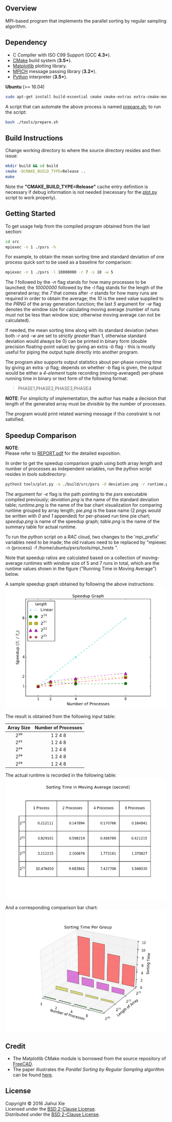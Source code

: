 ## Overview
MPI-based program that implements the parallel sorting by regular sampling
algorithm.

## Dependency
* C Compiler with ISO C99 Support (GCC **4.3+**).
* [CMake](https://cmake.org/) build system (**3.5+**).
* [Matplotlib](http://matplotlib.org/) plotting library.
* [MPICH](http://www.mpich.org/) message passing library (**3.2+**).
* [Python](https://www.python.org/) interpreter (**3.5+**).

**Ubuntu** (>= 16.04)  
```bash
sudo apt-get install build-essential cmake cmake-extras extra-cmake-modules libmpich-dev mpich python3-matplotlib
```
A script that can automate the above process is named
[prepare.sh](./tools/prepare.sh); to run the script:
```bash
bash ./tools/prepare.sh
```

## Build Instructions
Change working directory to where the source directory resides and then issue:
```bash
mkdir build && cd build
cmake -DCMAKE_BUILD_TYPE=Release ..
make
```
Note the **"CMAKE_BUILD_TYPE=Release"** cache entry definition is necessary
if debug information is not needed (necessary for the
[plot.py](./tools/plot.py) script to work properly).

## Getting Started
To get usage help from the compiled program obtained from the last section:
```bash
cd src
mpiexec -n 1 ./psrs -h
```
For example, to obtain the mean sorting time and standard deviation of one
process quick sort to be used as a baseline for comparison:
```bash
mpiexec -n 1 ./psrs -l 10000000 -r 7 -s 10 -w 5
```
The *1* followed by the *-n* flag stands for how many processes to be launched;
the *10000000* followed by the *-l* flag stands for the length of the generated
array; the *7* that comes after *-r* stands for how many runs are required in
order to obtain the average; the *10* is the seed value supplied to the
*PRNG* of the array generation function; the last *5* argument for *-w*
flag denotes the window size for calculating moving average (number of runs
must not be less than window size; otherwise moving average can not be
calculated).

If needed, the mean sorting time along with its standard deviation (when both
*-r* and *-w* are set to *strictly greater* than 1, otherwise standard
deviation would always be 0) can be printed in binary form (double precision
floating-point value) by giving an extra *-b* flag - this is mostly useful for
piping the output tuple directly into another program.

The program also supports output statistics about per-phase running time by
giving an extra *-p* flag; depends on whether *-b* flag is given, the output
would be either a *4-element* tuple recording (moving-averaged) per-phase
running time in binary or text form of the following format:

> PHASE1,PHASE2,PHASE3,PHASE4

**NOTE**:
For simplicity of implementation, the author has made a decision that length
of the generated array must be *divisible* by the number of processes.

The program would print related warning message if this constraint is not
satisfied.

## Speedup Comparison
**NOTE**:  
Please refer to [REPORT.pdf](./doc/REPORT.pdf) for the detailed exposition.

In order to get the speedup comparison graph using both array length and number
of processes as independent variables, run the python script resides in *tools*
subdirectory:
```bash
python3 tools/plot.py -e ./build/src/psrs -d deviation.png -r runtime.png -p pie.png -s speedup.png -t table.png

```
The argument for *-e* flag is the path pointing to the *psrs* executable
compiled previously; *deviation.png* is the name of the standard deviation
table; *runtime.png* is the name of the bar chart visualization for comparing
runtime grouped by array length; *pie.png* is the base name (2 *png*s would be
written with *0* and *1* appended) for per-phased run time pie chart;
*speedup.png* is name of the speedup graph; *table.png* is the name of the
summary table for actual runtime.

To run the python script on a *RAC* cloud, two changes to the 'mpi_prefix'
variables need to be made; the old rvalues need to be replaced by
"mpiexec -n {process} -f /home/ubuntu/psrs/tools/mpi_hosts ".

Note that speedup ratios are calculated based on a collection of moving-average
runtimes with window size of 5 and 7 runs in total, which are the runtime
values shown in the figure ("Running Time in Moving Average") below.

A sample speedup graph obtained by following the above instructions:
![speedup](./doc/speedup.png)

The result is obtained from the following input table:

| Array Size | Number of Processes |
|:----------:|:-------------------:|
| 2²⁰        | 1 2 4 8             |
| 2²²        | 1 2 4 8             |
| 2²⁴        | 1 2 4 8             |
| 2²⁶        | 1 2 4 8             |
| 2²⁸        | 1 2 4 8             |

The actual runtime is recorded in the following table:
![table](./doc/table.png)

And a corresponding comparison bar chart:
![runtime](./doc/runtime.png)


## Credit
* The Matplotlib CMake module is borrowed from the source repository of
[FreeCAD](
https://github.com/FreeCAD/FreeCAD/blob/master/cMake/FindMatplotlib.cmake).
* The paper illustrates the *Parallel Sorting by Regular Sampling* algorithm
can be found [here](./doc/PSRS.pdf).


## License
Copyright © 2016 Jiahui Xie  
Licensed under the [BSD 2-Clause License][BSD2].  
Distributed under the [BSD 2-Clause License][BSD2].  

[BSD2]: https://opensource.org/licenses/BSD-2-Clause
